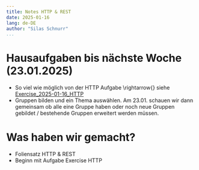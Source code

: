 ```yaml
---
title: Notes HTTP & REST
date: 2025-01-16
lang: de-DE
author: "Silas Schnurr"
...
```


# Hausaufgaben bis nächste Woche (23.01.2025)

- So viel wie möglich von der HTTP Aufgabe \rightarrow{} siehe [Exercise_2025-01-16_HTTP](https://github.com/DHBW-KA-Webengineering/Lecture_Webengineering/blob/2025/Material/Notes/Exercises/Exercise_2025-01-16_HTTP.md)
- Gruppen bilden und ein Thema auswählen. Am 23.01. schauen wir dann gemeinsam ob alle eine Gruppe haben oder noch neue Gruppen gebildet / bestehende Gruppen erweitert werden müssen.

# Was haben wir gemacht?

- Foliensatz HTTP & REST
- Beginn mit Aufgabe Exercise HTTP
